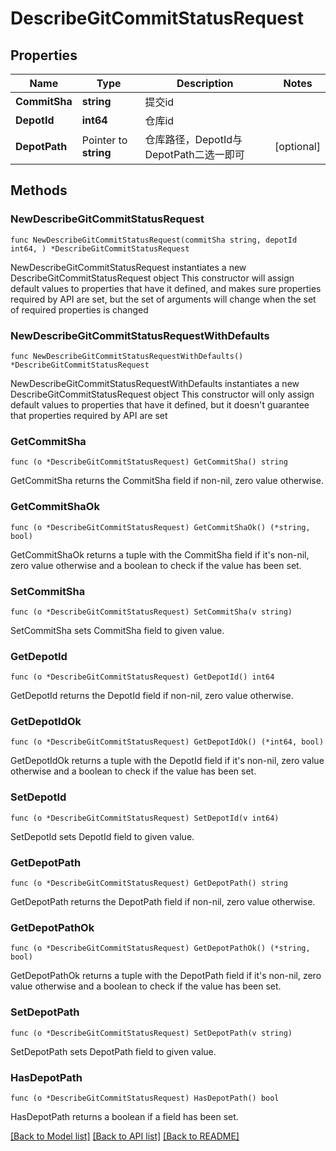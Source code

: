 # DescribeGitCommitStatusRequest

## Properties

Name | Type | Description | Notes
------------ | ------------- | ------------- | -------------
**CommitSha** | **string** | 提交id | 
**DepotId** | **int64** | 仓库id | 
**DepotPath** | Pointer to **string** | 仓库路径，DepotId与DepotPath二选一即可 | [optional] 

## Methods

### NewDescribeGitCommitStatusRequest

`func NewDescribeGitCommitStatusRequest(commitSha string, depotId int64, ) *DescribeGitCommitStatusRequest`

NewDescribeGitCommitStatusRequest instantiates a new DescribeGitCommitStatusRequest object
This constructor will assign default values to properties that have it defined,
and makes sure properties required by API are set, but the set of arguments
will change when the set of required properties is changed

### NewDescribeGitCommitStatusRequestWithDefaults

`func NewDescribeGitCommitStatusRequestWithDefaults() *DescribeGitCommitStatusRequest`

NewDescribeGitCommitStatusRequestWithDefaults instantiates a new DescribeGitCommitStatusRequest object
This constructor will only assign default values to properties that have it defined,
but it doesn't guarantee that properties required by API are set

### GetCommitSha

`func (o *DescribeGitCommitStatusRequest) GetCommitSha() string`

GetCommitSha returns the CommitSha field if non-nil, zero value otherwise.

### GetCommitShaOk

`func (o *DescribeGitCommitStatusRequest) GetCommitShaOk() (*string, bool)`

GetCommitShaOk returns a tuple with the CommitSha field if it's non-nil, zero value otherwise
and a boolean to check if the value has been set.

### SetCommitSha

`func (o *DescribeGitCommitStatusRequest) SetCommitSha(v string)`

SetCommitSha sets CommitSha field to given value.


### GetDepotId

`func (o *DescribeGitCommitStatusRequest) GetDepotId() int64`

GetDepotId returns the DepotId field if non-nil, zero value otherwise.

### GetDepotIdOk

`func (o *DescribeGitCommitStatusRequest) GetDepotIdOk() (*int64, bool)`

GetDepotIdOk returns a tuple with the DepotId field if it's non-nil, zero value otherwise
and a boolean to check if the value has been set.

### SetDepotId

`func (o *DescribeGitCommitStatusRequest) SetDepotId(v int64)`

SetDepotId sets DepotId field to given value.


### GetDepotPath

`func (o *DescribeGitCommitStatusRequest) GetDepotPath() string`

GetDepotPath returns the DepotPath field if non-nil, zero value otherwise.

### GetDepotPathOk

`func (o *DescribeGitCommitStatusRequest) GetDepotPathOk() (*string, bool)`

GetDepotPathOk returns a tuple with the DepotPath field if it's non-nil, zero value otherwise
and a boolean to check if the value has been set.

### SetDepotPath

`func (o *DescribeGitCommitStatusRequest) SetDepotPath(v string)`

SetDepotPath sets DepotPath field to given value.

### HasDepotPath

`func (o *DescribeGitCommitStatusRequest) HasDepotPath() bool`

HasDepotPath returns a boolean if a field has been set.


[[Back to Model list]](../README.md#documentation-for-models) [[Back to API list]](../README.md#documentation-for-api-endpoints) [[Back to README]](../README.md)


